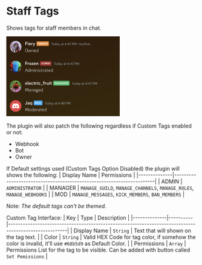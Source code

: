 # Staff Tags

Shows tags for staff members in chat.

<img src="preview.png" width="300">

The plugin will also patch the following regardless if Custom Tags enabled or not:
- Webhook
- Bot
- Owner

If Default settings used (Custom Tags Option Disabled) the plugin will shows the following:
| Display Name | Permissions                                                          |
|--------------|----------------------------------------------------------------------|
| ADMIN        | `ADMINISTRATOR`                                                      |
| MANAGER      | `MANAGE_GUILD`, `MANAGE_CHANNELS`, `MANAGE_ROLES`, `MANAGE_WEBHOOKS` |
| MOD          | `MANAGE_MESSAGES`, `KICK_MEMBERS`, `BAN_MEMBERS`                     |

Note: _The default tags can't be themed._

Custom Tag Interface:
| Key          | Type     | Description                                                                                          |
|--------------|----------|------------------------------------------------------------------------------------------------------|
| Display Name | `String` | Text that will shown on the tag text.                                                                |
| Color        | `String` | Valid HEX Code for tag color, if somehow the color is invalid, it'll use `#68b5d9` as Default Color. |
| Permissions  | `Array`  | Permissions List for the tag to be visible. Can be added with button called `Set Pemissions`         |
